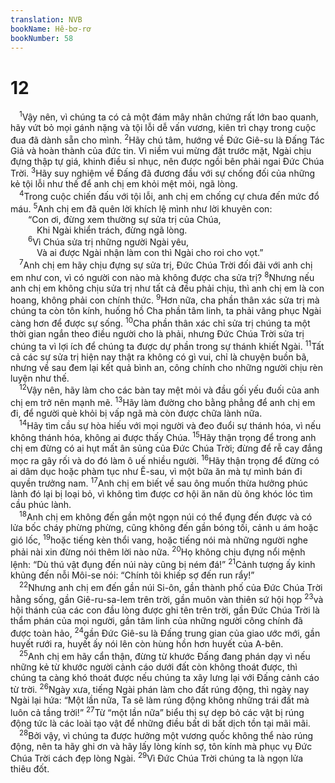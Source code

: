 ```yaml
---
translation: NVB
bookName: Hê-bơ-rơ 
bookNumber: 58
---
```


<div class="title"><h1>12</h1></div>
<span class="verse he_12_1"> <sup>1</sup>Vậy nên, vì chúng ta có cả một đám mây nhân chứng rất lớn bao quanh, hãy vứt bỏ mọi gánh nặng và tội lỗi dễ vấn vương, kiên trì chạy trong cuộc đua đã dành sẵn cho mình. </span>
<span class="verse he_12_2"><sup>2</sup>Hãy chú tâm, hướng về Đức Giê-su là Đấng Tác Giả và hoàn thành của đức tin. Vì niềm vui mừng đặt trước mặt, Ngài chịu đựng thập tự giá, khinh điều sỉ nhục, nên được ngồi bên phải ngai Đức Chúa Trời. </span>
<span class="verse he_12_3"><sup>3</sup>Hãy suy nghiệm về Đấng đã đương đầu với sự chống đối của những kẻ tội lỗi như thế để anh chị em khỏi mệt mỏi, ngã lòng. <br/></span>
<span class="verse he_12_4"> <sup>4</sup>Trong cuộc chiến đấu với tội lỗi, anh chị em chống cự chưa đến mức đổ máu. </span>
<span class="verse he_12_5"><sup>5</sup>Anh chị em đã quên lời khích lệ mình như lời khuyên con: <br/>  “Con ơi, đừng xem thường sự sửa trị của Chúa, <br/>   Khi Ngài khiển trách, đừng ngã lòng. <br/></span>
<span class="verse he_12_6">  <sup>6</sup>Vì Chúa sửa trị những người Ngài yêu, <br/>   Và ai được Ngài nhận làm con thì Ngài cho roi cho vọt.” <br/></span>
<span class="verse he_12_7"> <sup>7</sup>Anh chị em hãy chịu đựng sự sửa trị, Đức Chúa Trời đối đãi với anh chị em như con, vì có người con nào mà không được cha sửa trị? </span>
<span class="verse he_12_8"><sup>8</sup>Nhưng nếu anh chị em không chịu sửa trị như tất cả đều phải chịu, thì anh chị em là con hoang, không phải con chính thức. </span>
<span class="verse he_12_9"><sup>9</sup>Hơn nữa, cha phần thân xác sửa trị mà chúng ta còn tôn kính, huống hồ Cha phần tâm linh, ta phải vâng phục Ngài càng hơn để được sự sống. </span>
<span class="verse he_12_10"><sup>10</sup>Cha phần thân xác chỉ sửa trị chúng ta một thời gian ngắn theo điều người cho là phải, nhưng Đức Chúa Trời sửa trị chúng ta vì lợi ích để chúng ta được dự phần trong sự thánh khiết Ngài. </span>
<span class="verse he_12_11"><sup>11</sup>Tất cả các sự sửa trị hiện nay thật ra không có gì vui, chỉ là chuyện buồn bã, nhưng về sau đem lại kết quả bình an, công chính cho những người chịu rèn luyện như thế. <br/></span>
<span class="verse he_12_12"> <sup>12</sup>Vậy nên, hãy làm cho các bàn tay mệt mỏi và đầu gối yếu đuối của anh chị em trở nên mạnh mẽ. </span>
<span class="verse he_12_13"><sup>13</sup>Hãy làm đường cho bằng phẳng để anh chị em đi, để người què khỏi bị vấp ngã mà còn được chữa lành nữa. <br/></span>
<span class="verse he_12_14"> <sup>14</sup>Hãy tìm cầu sự hòa hiếu với mọi người và đeo đuổi sự thánh hóa, vì nếu không thánh hóa, không ai được thấy Chúa. </span>
<span class="verse he_12_15"><sup>15</sup>Hãy thận trọng để trong anh chị em đừng có ai hụt mất ân sủng của Đức Chúa Trời; đừng để rễ cay đắng mọc ra gây rối và do đó làm ô uế nhiều người. </span>
<span class="verse he_12_16"><sup>16</sup>Hãy thận trọng để đừng có ai dâm dục hoặc phàm tục như Ê-sau, vì một bữa ăn mà tự mình bán đi quyền trưởng nam. </span>
<span class="verse he_12_17"><sup>17</sup>Anh chị em biết về sau ông muốn thừa hưởng phúc lành đó lại bị loại bỏ, vì không tìm được cơ hội ăn năn dù ông khóc lóc tìm cầu phúc lành. <br/></span>
<span class="verse he_12_18"> <sup>18</sup>Anh chị em không đến gần một ngọn núi có thể đụng đến được và có lửa bốc cháy phừng phừng, cũng không đến gần bóng tối, cảnh u ám hoặc gió lốc, </span>
<span class="verse he_12_19"><sup>19</sup>hoặc tiếng kèn thổi vang, hoặc tiếng nói mà những người nghe phải nài xin đừng nói thêm lời nào nữa. </span>
<span class="verse he_12_20"><sup>20</sup>Họ không chịu đựng nổi mệnh lệnh: “Dù thú vật đụng đến núi này cũng bị ném đá!” </span>
<span class="verse he_12_21"><sup>21</sup>Cảnh tượng ấy kinh khủng đến nỗi Môi-se nói: “Chính tôi khiếp sợ đến run rẩy!” <br/></span>
<span class="verse he_12_22"> <sup>22</sup>Nhưng anh chị em đến gần núi Si-ôn, gần thành phố của Đức Chúa Trời hằng sống, gần Giê-ru-sa-lem trên trời, gần muôn vàn thiên sứ hội họp </span>
<span class="verse he_12_23"><sup>23</sup>và hội thánh của các con đầu lòng được ghi tên trên trời, gần Đức Chúa Trời là thẩm phán của mọi người, gần tâm linh của những người công chính đã được toàn hảo, </span>
<span class="verse he_12_24"><sup>24</sup>gần Đức Giê-su là Đấng trung gian của giao ước mới, gần huyết rưới ra, huyết ấy nói lên còn hùng hồn hơn huyết của A-bên. <br/></span>
<span class="verse he_12_25"> <sup>25</sup>Anh chị em hãy cẩn thận, đừng từ khước Đấng đang phán dạy vì nếu những kẻ từ khước người cảnh cáo dưới đất còn không thoát được, thì chúng ta càng khó thoát được nếu chúng ta xây lưng lại với Đấng cảnh cáo từ trời. </span>
<span class="verse he_12_26"><sup>26</sup>Ngày xưa, tiếng Ngài phán làm cho đất rúng động, thì ngày nay Ngài lại hứa: “Một lần nữa, Ta sẽ làm rúng động không những trái đất mà luôn cả tầng trời!” </span>
<span class="verse he_12_27"><sup>27</sup>Từ “một lần nữa” biểu thị sự dẹp bỏ các vật bị rúng động tức là các loài tạo vật để những điều bất di bất dịch tồn tại mãi mãi. <br/></span>
<span class="verse he_12_28"> <sup>28</sup>Bởi vậy, vì chúng ta được hưởng một vương quốc không thể nào rúng động, nên ta hãy ghi ơn và hãy lấy lòng kính sợ, tôn kính mà phục vụ Đức Chúa Trời cách đẹp lòng Ngài. </span>
<span class="verse he_12_29"><sup>29</sup>Vì Đức Chúa Trời chúng ta là ngọn lửa thiêu đốt. <br/></span>
